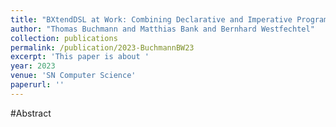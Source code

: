 ```yaml
---
title: "BXtendDSL at Work: Combining Declarative and Imperative Programming of Bidirectional Model Transformations"
author: "Thomas Buchmann and Matthias Bank and Bernhard Westfechtel"
collection: publications
permalink: /publication/2023-BuchmannBW23
excerpt: 'This paper is about '
year: 2023
venue: 'SN Computer Science'
paperurl: ''
---
```


#Abstract
